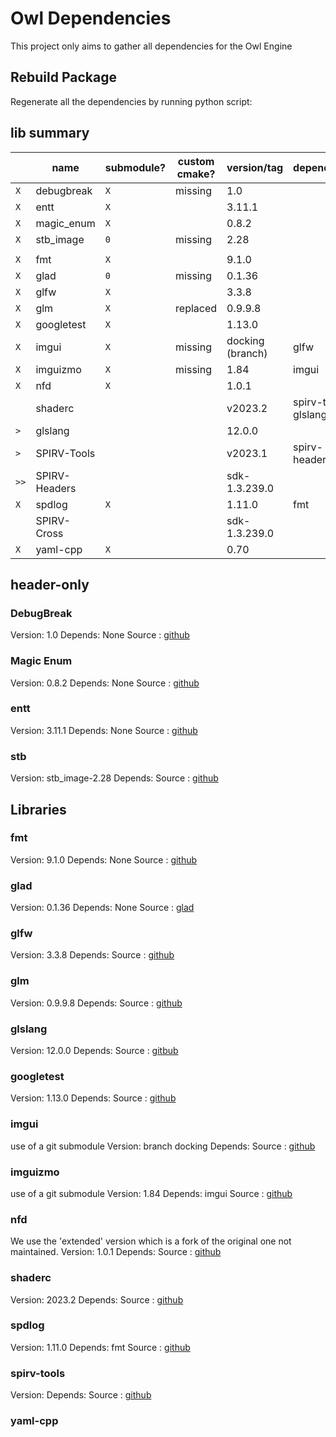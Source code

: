 # Owl Dependencies

This project only aims to gather all dependencies for the Owl Engine

## Rebuild Package

Regenerate all the dependencies by running python script:

## lib summary

|       | name          | submodule? | custom cmake? | version/tag      | dependency           | link                                                        |
|-------|---------------|------------|---------------|------------------|----------------------|-------------------------------------------------------------|
| `X`   | debugbreak    | `X`        | missing       | 1.0              |                      | [github](https://github.com/scottt/debugbreak)              |
| `X`   | entt          | `X`        |               | 3.11.1           |                      | [github](https://github.com/skypjack/entt)                  |
| `X`   | magic_enum    | `X`        |               | 0.8.2            |                      | [github](https://github.com/Neargye/magic_enum)             |
| `X`   | stb_image     | `0`        | missing       | 2.28             |                      | [github](https://github.com/nothings/stb)                   |
|       |               |            |               |                  |                      |                                                             |
| `X`   | fmt           | `X`        |               | 9.1.0            |                      | [github](https://github.com/fmtlib/fmt)                     |
| `X`   | glad          | `0`        | missing       | 0.1.36           |                      | [glad](https://glad.dav1d.de/)                              |
| `X`   | glfw          | `X`        |               | 3.3.8            |                      | [github](https://github.com/glfw/glfw)                      |
| `X`   | glm           | `X`        | replaced      | 0.9.9.8          |                      | [github](https://github.com/g-truc/glm)                     |
| `X`   | googletest    | `X`        |               | 1.13.0           |                      | [github](https://github.com/google/googletest)              |
| `X`   | imgui         | `X`        | missing       | docking (branch) | glfw                 | [github](https://github.com/ocornut/imgui)                  |
| `X`   | imguizmo      | `X`        | missing       | 1.84             | imgui                | [github](https://github.com/CedricGuillemet/ImGuizmo)       |
| `X`   | nfd           | `X`        |               | 1.0.1            |                      | [github](https://github.com/btzy/nativefiledialog-extended) |
| ` `   | shaderc       | ` `        |               | v2023.2          | spirv-tools, glslang | [github](https://github.com/google/shaderc/)                |
| `> `  | glslang       | ` `        |               | 12.0.0           |                      | [github](https://github.com/KhronosGroup/glslang)           |
| `> `  | SPIRV-Tools   | ` `        |               | v2023.1          | spirv-headers        | [github](https://github.com/KhronosGroup/SPIRV-Tools)       |
| `>> ` | SPIRV-Headers | ` `        |               | sdk-1.3.239.0    |                      | [github](https://github.com/KhronosGroup/SPIRV-Headers)     |
| `X`   | spdlog        | `X`        |               | 1.11.0           | fmt                  | [github](https://github.com/gabime/spdlog)                  |
| ` `   | SPIRV-Cross   | ` `        |               | sdk-1.3.239.0    |                      | [github](https://github.com/KhronosGroup/SPIRV-Cross)       |
| `X`   | yaml-cpp      | `X`        |               | 0.70             |                      | [github](https://github.com/jbeder/yaml-cpp)                |

## header-only

### DebugBreak

Version: 1.0
Depends: None
Source : [github](https://github.com/scottt/debugbreak)

### Magic Enum

Version: 0.8.2
Depends: None
Source : [github](https://github.com/Neargye/magic_enum)

### entt

Version: 3.11.1
Depends: None
Source : [github](https://github.com/skypjack/entt)

### stb

Version: stb_image-2.28
Depends:
Source : [github](https://github.com/nothings/stb)

## Libraries

### fmt

Version: 9.1.0
Depends: None
Source : [github](https://github.com/fmtlib/fmt)

### glad

Version: 0.1.36
Depends: None
Source : [glad](https://glad.dav1d.de/)

### glfw

Version: 3.3.8
Depends:
Source : [github](https://github.com/glfw/glfw)

### glm

Version: 0.9.9.8
Depends:
Source : [github](https://github.com/g-truc/glm)

### glslang

Version: 12.0.0
Depends:
Source : [gitbub](https://github.com/KhronosGroup/glslang)

### googletest

Version: 1.13.0
Depends:
Source : [github](https://github.com/google/googletest)

### imgui

use of a git submodule
Version: branch docking
Depends:
Source : [github](https://github.com/ocornut/imgui)

### imguizmo

use of a git submodule
Version: 1.84
Depends: imgui
Source : [github](https://github.com/CedricGuillemet/ImGuizmo)

### nfd

We use the 'extended' version which is a fork of the original one not maintained. 
Version: 1.0.1
Depends:
Source : [github](https://github.com/btzy/nativefiledialog-extended)

### shaderc

Version: 2023.2
Depends:
Source : [github](https://github.com/google/shaderc/)

### spdlog

Version: 1.11.0
Depends: fmt
Source : [github](https://github.com/gabime/spdlog)

### spirv-tools

Version:
Depends:
Source : [github](https://github.com/KhronosGroup/SPIRV-Tools)

### yaml-cpp


